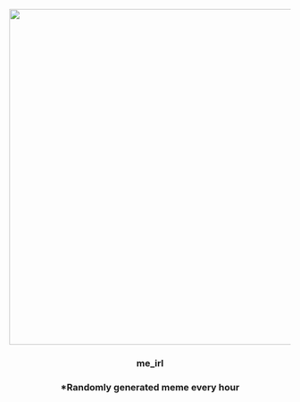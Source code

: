 <p align="center">
        <img src="https://i.redd.it/x1dkv5cvot1a1.jpg" width="600" height="600">
        </p>
        <h3 align="center">me_irl</h3>
        <h3 align="center">*Randomly generated meme every hour</h3>
    